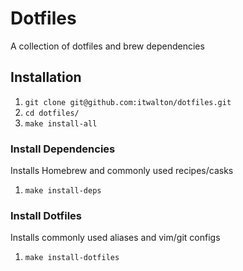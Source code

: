 # Dotfiles

A collection of dotfiles and brew dependencies

## Installation

1. `git clone git@github.com:itwalton/dotfiles.git`
2. `cd dotfiles/`
3. `make install-all`

### Install Dependencies

Installs Homebrew and commonly used recipes/casks

1. `make install-deps`

### Install Dotfiles

Installs commonly used aliases and vim/git configs

1. `make install-dotfiles`